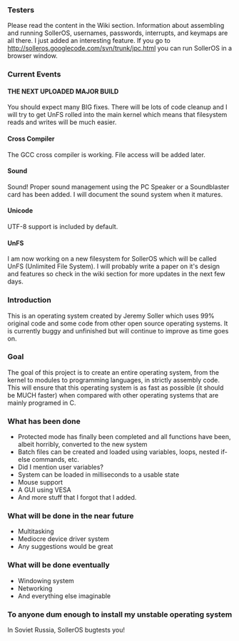 ### Testers ###
Please read the content in the Wiki section. Information about assembling and running SollerOS, usernames, passwords, interrupts, and keymaps are all there.
I just added an interesting feature. If you go to http://solleros.googlecode.com/svn/trunk/jpc.html you can run SollerOS in a browser window.

### Current Events ###
#### THE NEXT UPLOADED MAJOR BUILD ####
You should expect many BIG fixes. There will be lots of code cleanup and I will try to get UnFS rolled into the main kernel which means that filesystem reads and writes will be much easier.
#### Cross Compiler ####
The GCC cross compiler is working. File access will be added later.
#### Sound ####
Sound! Proper sound management using the PC Speaker or a Soundblaster card has been added. I will document the sound system when it matures.
#### Unicode ####
UTF-8 support is included by default.
#### UnFS ####
I am now working on a new filesystem for SollerOS which will be called UnFS (Unlimited File System). I will probably write a paper on it's design and features so check in the wiki section for more updates in the next few days.

### Introduction ###
This is an operating system created by Jeremy Soller which uses 99% original code and some code from other open source operating systems. It is currently buggy and unfinished but will continue to improve as time goes on.

### Goal ###
The goal of this project is to create an entire operating system, from the kernel to modules to programming languages, in strictly assembly code. This will ensure that this operating system is as fast as possible (it should be MUCH faster) when compared with other operating systems that are mainly programed in C.

### What has been done ###
  * Protected mode has finally been completed and all functions have been, albeit horribly, converted to the new system
  * Batch files can be created and loaded using variables, loops, nested if-else commands, etc.
  * Did I mention user variables?
  * System can be loaded in milliseconds to a usable state
  * Mouse support
  * A GUI using VESA
  * And more stuff that I forgot that I added.

### What will be done in the near future ###
  * Multitasking
  * Mediocre device driver system
  * Any suggestions would be great

### What will be done eventually ###
  * Windowing system
  * Networking
  * And everything else imaginable

### To anyone dum enough to install my unstable operating system ###
In Soviet Russia, SollerOS bugtests you!